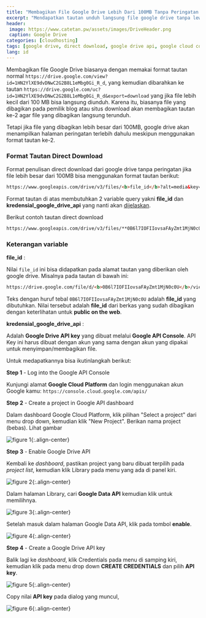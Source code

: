 ```yaml
---
title: "Membagikan File Google Drive Lebih Dari 100MB Tanpa Peringatan (Direct Download)"
excerpt: "Mendapatkan tautan unduh langsung file google drive tanpa lewat halaman peringatan jika file lebih dari 100 MB. Step by step membuat Google Drive API Key"
header:
 image: https://www.catetan.pw/assets/images/DriveHeader.png
 caption: Google Drive
categories: [cloudhosting]
tags: [google drive, direct download, google drive api, google cloud console]
lang: id
---
```


Membagikan file Google Drive biasanya dengan memakai format tautan normal `https://drive.google.com/view?id=1HN2YlXE9dvDNwC2G2B8L1eMbg0Gi_R_d`, yang kemudian dibarahkan ke tautan `https://drive.google.com/uc?id=1HN2YlXE9dvDNwC2G2B8L1eMbg0Gi_R_d&export=download` yang jika file lebih kecil dari 100 MB bisa langsung diunduh. Karena itu, biasanya file yang dibagikan pada pemilik blog atau situs download akan membagikan tautan ke-2 agar file yang dibagikan  langsung terunduh.

Tetapi jika file yang dibagikan lebih besar dari 100MB, google drive akan menampilkan halaman peringatan terlebih dahulu meskipun menggunakan format tautan ke-2.

### Format Tautan Direct Download

Format penulisan direct download dari google drive tanpa peringatan jika file lebih besar dari 100MB bisa menggunakan format tautan berikut:

```html
https://www.googleapis.com/drive/v3/files/<b>file_id</b>?alt=media&key=<b>kredensial_google_drive_api</b>
```

Format tautan di atas membutuhkan 2 variable query yakni **file_id** dan **kredensial_google_drive_api** yang nanti akan [dijelaskan](#keterangan-variable).

Berikut contoh tautan direct download 

```html
https://www.googleapis.com/drive/v3/files/**0B6l7IOFIIovsaFAyZmt1MjN0c0U**?alt=media&key=**AIzaSyAeViL9QOYB4sxwJcqXLMlvsIVOTpNpF5E**
```

### Keterangan variable

**file_id** :

Nilai `file_id` ini bisa didapatkan pada alamat tautan yang diberikan oleh google drive. Misalnya pada tautan di bawah ini:
```html
https://drive.google.com/file/d/<b>0B6l7IOFIIovsaFAyZmt1MjN0c0U</b>/view?usp=sharing
```

Teks dengan huruf tebal `0B6l7IOFIIovsaFAyZmt1MjN0c0U` adalah **file_id** yang dibutuhkan. Nilai tersebut adalah **file_id** dari berkas yang sudah dibagikan dengan keterlihatan untuk **public on the web**.

**kredensial_google_drive_api** :

Adalah **Google Drive API key** yang dibuat melalui **Google API Console**. API Key ini harus dibuat dengan akun yang sama dengan akun yang dipakai untuk menyimpan/membagikan file.

Untuk medapatkannya bisa ikutinlangkah berikut:

**Step 1** - Log into the Google API Console

Kunjungi alamat **Google Cloud Platform** dan login menggunakan akun Google kamu: `https://console.cloud.google.com/apis/`

**Step 2** - Create a project in Google API dashboard

Dalam dashboard Google Cloud Platform, klik pilihan "Select a project" dari menu drop down, kemudian klik "New Project". Berikan nama project (bebas). Lihat gambar

![figure 1](https://www.catetan.pw/assets/images/google-api-new-project.png){:.align-center}

**Step 3** - Enable Google Drive API

Kembali ke _dashboard_, pastikan project yang baru dibuat terpilih pada _project list_, kemudian klik Library pada menu yang ada di panel kiri.

![figure 2](https://www.catetan.pw/assets/images/google-api-library.png){:.align-center}

Dalam halaman Library, cari **Google Data API** kemudian klik untuk memilihnya.

![figure 3](https://www.catetan.pw/assets/images/google-data-api.png){:.align-center}

Setelah masuk dalam halaman Google Data API, klik pada tombol **enable**.

![figure 4](https://www.catetan.pw/assets/images/enable-google-data-api.png){:.align-center}

**Step 4** - Create a Google Drive API key

Balik lagi ke _dashboard_, klik Credentials pada menu di samping kiri, kemudian klik pada menu drop down **CREATE CREDENTIALS** dan pilih **API key**.

![figure 5](https://www.catetan.pw/assets/images/google-data-api-create-api-key.png){:.align-center}

Copy nilai **API key** pada dialog yang muncul,

![figure 6](https://www.catetan.pw/assets/images/google-data-api-copy-key.png ){:.align-center}

